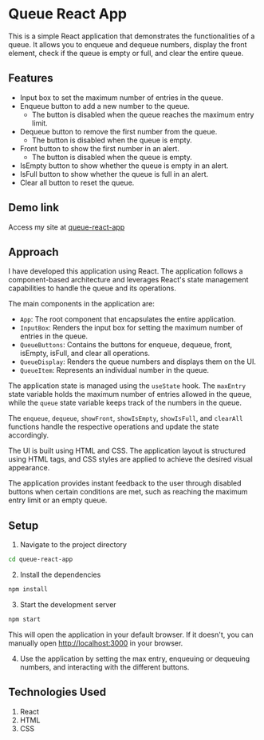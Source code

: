 #  Queue React App

This is a simple React application that demonstrates the functionalities of a queue. It allows you to enqueue and dequeue numbers, display the front element, check if the queue is empty or full, and clear the entire queue.

## Features

- Input box to set the maximum number of entries in the queue.
- Enqueue button to add a new number to the queue.
  - The button is disabled when the queue reaches the maximum entry limit.
- Dequeue button to remove the first number from the queue.
  - The button is disabled when the queue is empty.
- Front button to show the first number in an alert.
  - The button is disabled when the queue is empty.
- IsEmpty button to show whether the queue is empty in an alert.
- IsFull button to show whether the queue is full in an alert.
- Clear all button to reset the queue.

## Demo link
Access my site at [queue-react-app](https://pavanmahesh0207.github.io/Queue-React-App)

## Approach

I have developed this application using React. The application follows a component-based architecture and leverages React's state management capabilities to handle the queue and its operations.

The main components in the application are:

- `App`: The root component that encapsulates the entire application.
- `InputBox`: Renders the input box for setting the maximum number of entries in the queue.
- `QueueButtons`: Contains the buttons for enqueue, dequeue, front, isEmpty, isFull, and clear all operations.
- `QueueDisplay`: Renders the queue numbers and displays them on the UI.
- `QueueItem`: Represents an individual number in the queue.

The application state is managed using the `useState` hook. The `maxEntry` state variable holds the maximum number of entries allowed in the queue, while the `queue` state variable keeps track of the numbers in the queue.

The `enqueue`, `dequeue`, `showFront`, `showIsEmpty`, `showIsFull`, and `clearAll` functions handle the respective operations and update the state accordingly.

The UI is built using HTML and CSS. The application layout is structured using HTML tags, and CSS styles are applied to achieve the desired visual appearance.

The application provides instant feedback to the user through disabled buttons when certain conditions are met, such as reaching the maximum entry limit or an empty queue.




## Setup

1. Navigate to the project directory
```bash
cd queue-react-app
```
2. Install the dependencies
```bash
npm install
```
3. Start the development server
```bash
npm start
```
 This will open the application in your default browser. If it 
  doesn't, you can manually open [http://localhost:3000]() in your 
  browser.

4. Use the application by setting the max entry, enqueuing or 
   dequeuing numbers, and interacting with the different buttons.

## Technologies Used
1. React
2. HTML
3. CSS

